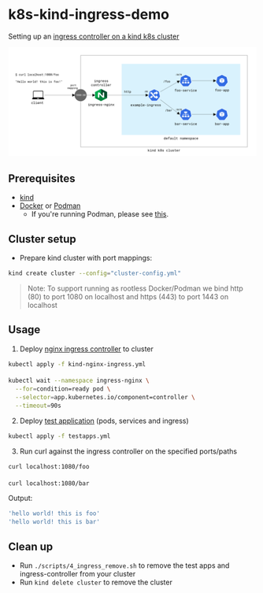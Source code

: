 # k8s-kind-ingress-demo

Setting up an [ingress controller on a kind k8s cluster](https://kind.sigs.k8s.io/docs/user/ingress/)

![](assets/diagram.png)

## Prerequisites

- [kind](https://kind.sigs.k8s.io/docs/user/quick-start/#installation)
- [Docker](https://www.docker.com/) or [Podman](https://podman.io/)
  - If you're running Podman, please see [this](https://kind.sigs.k8s.io/docs/user/rootless/).

## Cluster setup

- Prepare kind cluster with port mappings:

```bash
kind create cluster --config="cluster-config.yml"
```

> Note: To support running as rootless Docker/Podman we bind http (80) to port 1080 on localhost and https (443) to port 1443 on localhost

## Usage

1. Deploy [nginx ingress controller](kind-ignress.yml) to cluster

```bash
kubectl apply -f kind-nginx-ingress.yml

kubectl wait --namespace ingress-nginx \
  --for=condition=ready pod \
  --selector=app.kubernetes.io/component=controller \
  --timeout=90s
```

2. Deploy [test application](testapps.yml) (pods, services and ingress)

```bash
kubectl apply -f testapps.yml
```

3. Run curl against the ingress controller on the specified ports/paths

```bash
curl localhost:1080/foo

curl localhost:1080/bar
```

Output:

```bash
'hello world! this is foo'
'hello world! this is bar'
```

## Clean up

- Run `./scripts/4_ingress_remove.sh` to remove the test apps and ingress-controller from your cluster
- Run `kind delete cluster` to remove the cluster
